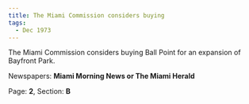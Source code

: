 ```yaml
---  
title: The Miami Commission considers buying  
tags:  
  - Dec 1973  
---  
```

  
The Miami Commission considers buying Ball Point for an expansion of Bayfront Park.  
  
Newspapers: **Miami Morning News or The Miami Herald**  
  
Page: **2**, Section: **B** 
